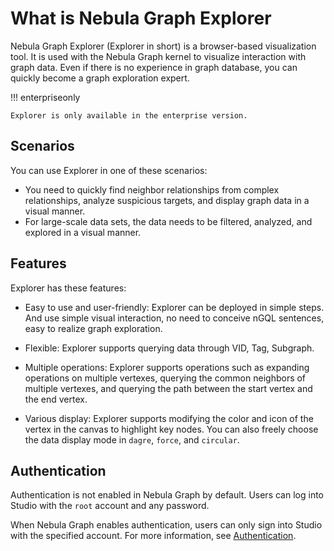 # What is Nebula Graph Explorer

Nebula Graph Explorer (Explorer in short) is a browser-based visualization tool. It is used with the Nebula Graph kernel to visualize interaction with graph data. Even if there is no experience in graph database, you can quickly become a graph exploration expert.

!!! enterpriseonly

    Explorer is only available in the enterprise version.

## Scenarios

You can use Explorer in one of these scenarios:

- You need to quickly find neighbor relationships from complex relationships, analyze suspicious targets, and display graph data in a visual manner.
- For large-scale data sets, the data needs to be filtered, analyzed, and explored in a visual manner.

## Features

Explorer has these features:

- Easy to use and user-friendly: Explorer can be deployed in simple steps. And use simple visual interaction, no need to conceive nGQL sentences, easy to realize graph exploration.

- Flexible: Explorer supports querying data through VID, Tag, Subgraph.

- Multiple operations: Explorer supports operations such as expanding operations on multiple vertexes, querying the common neighbors of multiple vertexes, and querying the path between the start vertex and the end vertex.

- Various display: Explorer supports modifying the color and icon of the vertex in the canvas to highlight key nodes. You can also freely choose the data display mode in `dagre`, `force`, and `circular`.

## Authentication

Authentication is not enabled in Nebula Graph by default. Users can log into Studio with the `root` account and any password.

When Nebula Graph enables authentication, users can only sign into Studio with the specified account. For more information, see [Authentication](../../7.data-security/1.authentication/1.authentication.md).